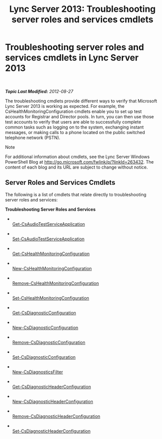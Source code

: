 ﻿---
title: 'Lync Server 2013: Troubleshooting server roles and services cmdlets'
TOCTitle: Troubleshooting server roles and services cmdlets
ms:assetid: 03be4cae-bf35-40b2-8e02-477b64afa4c9
ms:mtpsurl: https://technet.microsoft.com/en-us/library/Gg415628(v=OCS.15)
ms:contentKeyID: 48183268
ms.date: 07/23/2014
mtps_version: v=OCS.15
---

<div data-xmlns="http://www.w3.org/1999/xhtml">

<div class="topic" data-xmlns="http://www.w3.org/1999/xhtml" data-msxsl="urn:schemas-microsoft-com:xslt" data-cs="http://msdn.microsoft.com/en-us/">

<div data-asp="http://msdn2.microsoft.com/asp">

# Troubleshooting server roles and services cmdlets in Lync Server 2013

</div>

<div id="mainSection">

<div id="mainBody">

<span> </span>

_**Topic Last Modified:** 2012-08-27_

The troubleshooting cmdlets provide different ways to verify that Microsoft Lync Server 2013 is working as expected. For example, the CsHealthMonitoringConfiguration cmdlets enable you to set up test accounts for Registrar and Director pools. In turn, you can then use those test accounts to verify that users are able to successfully complete common tasks such as logging on to the system, exchanging instant messages, or making calls to a phone located on the public switched telephone network (PSTN).

<div>


> [!NOTE]
> For additional information about cmdlets, see the Lync Server&nbsp;Windows PowerShell Blog at <A href="http://go.microsoft.com/fwlink/p/?linkid=263432">http://go.microsoft.com/fwlink/p/?linkId=263432</A>. The content of each blog and its URL are subject to change without notice.



</div>

<div>

## Server Roles and Services Cmdlets

The following is a list of cmdlets that relate directly to troubleshooting server roles and services:

**Troubleshooting Server Roles and Services**

  - <span></span>  
    [Get-CsAudioTestServiceApplication](https://technet.microsoft.com/en-us/library/Gg412984(v=OCS.15))

  - <span></span>  
    [Set-CsAudioTestServiceApplication](set-csaudiotestserviceapplication.md)

<!-- end list -->

  - <span></span>  
    [Get-CsHealthMonitoringConfiguration](https://technet.microsoft.com/en-us/library/Gg398667(v=OCS.15))

  - <span></span>  
    [New-CsHealthMonitoringConfiguration](new-cshealthmonitoringconfiguration.md)

  - <span></span>  
    [Remove-CsHealthMonitoringConfiguration](remove-cshealthmonitoringconfiguration.md)

  - <span></span>  
    [Set-CsHealthMonitoringConfiguration](set-cshealthmonitoringconfiguration.md)

<!-- end list -->

  - <span></span>  
    [Get-CsDiagnosticConfiguration](https://technet.microsoft.com/en-us/library/Gg413034(v=OCS.15))

  - <span></span>  
    [New-CsDiagnosticConfiguration](new-csdiagnosticconfiguration.md)

  - <span></span>  
    [Remove-CsDiagnosticConfiguration](remove-csdiagnosticconfiguration.md)

  - <span></span>  
    [Set-CsDiagnosticConfiguration](set-csdiagnosticconfiguration.md)

<!-- end list -->

  - <span></span>  
    [New-CsDiagnosticsFilter](new-csdiagnosticsfilter.md)

<!-- end list -->

  - <span></span>  
    [Get-CsDiagnosticHeaderConfiguration](https://technet.microsoft.com/en-us/library/Gg412774(v=OCS.15))

  - <span></span>  
    [New-CsDiagnosticHeaderConfiguration](new-csdiagnosticheaderconfiguration.md)

  - <span></span>  
    [Remove-CsDiagnosticHeaderConfiguration](remove-csdiagnosticheaderconfiguration.md)

  - <span></span>  
    [Set-CsDiagnosticHeaderConfiguration](set-csdiagnosticheaderconfiguration.md)

</div>

</div>

<span> </span>

</div>

</div>

</div>

